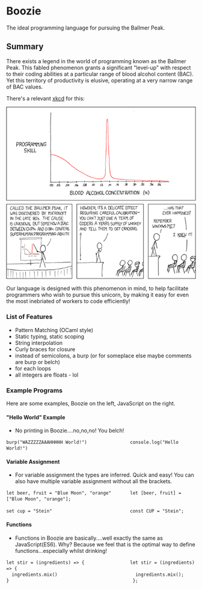 # Boozie

The ideal programming language for pursuing the Ballmer Peak.

## Summary

There exists a legend in the world of programming known as the Ballmer Peak. This fabled phenomenon grants a significant "level-up" with respect to their coding abilities at a particular range of blood alcohol content (BAC). Yet this territory of productivity is elusive, operating at a very narrow range of BAC values.

There's a relevant [xkcd](https://xkcd.com/) for this:

![Apple uses automated schnapps IVs.](ballmer_peak.png)

Our language is designed with this phenomenon in mind, to help facilitate programmers who wish to pursue this unicorn, by making it easy for even the most inebriated of workers to code efficiently!

### List of Features

- Pattern Matching (OCaml style)
- Static typing, static scoping
- String interpolation
- Curly braces for closure
- instead of semicolons, a burp (or for someplace else maybe comments are burp or belch)
- for each loops
- all integers are floats - lol

### Example Programs

Here are some examples, Boozie on the left, JavaScript on the right.

#### "Hello World" Example
  - No printing in Boozie....no,no,no! You belch!

```
burp("WAZZZZZAAAHHHHH World!")                console.log("Hello World!")
```

#### Variable Assignment
  - For variable assignment the types are inferred. Quick and easy! You can also have multiple variable assignment without all the brackets.

```
let beer, fruit = "Blue Moon", "orange"       let [beer, fruit] = ["Blue Moon", "orange"];                  

set cup = "Stein"                             const CUP = "Stein";  
```

#### Functions
  - Functions in Boozie are basically....well exactly the same as JavaScript(ES6). Why? Because we feel that is the optimal way to define functions...especially whilst drinking!

```
let stir = (ingredients) => {                 let stir = (ingredients) => {
  ingredients.mix()                             ingredients.mix();
}                                              };
```

